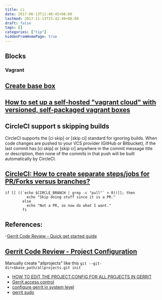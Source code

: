 ```yaml
---
title: ci
date: 2017-06-13T11:48:45+08:00
lastmod: 2017-11-13T15:42:49+08:00
draft: false
tags: []
categories: ["tip"]
hiddenFromHomePage: true
---
```


## Blocks
### Vagrant
## [Create base box](https://www.vagrantup.com/docs/boxes/base.html)
## [How to set up a self-hosted "vagrant cloud" with versioned, self-packaged vagrant boxes](https://github.com/hollodotme/Helpers/blob/master/Tutorials/vagrant/self-hosted-vagrant-boxes-with-versioning.md)


## CircleCI support s skipping builds
CircleCI supports the [ci skip] or [skip ci] standard for ignoring builds.
When code changes are pushed to your VCS provider (GitHub or Bitbucket), if the last commit has [ci skip] or [skip ci] anywhere in the commit message title or description, then none of the commits in that push will be built automatically by CircleCI.
## [CircleCI: How to create separate steps/jobs for PR/Forks versus branches?](https://discuss.circleci.com/t/create-separate-steps-jobs-for-pr-forks-versus-branches/13419)
```
if [[ ((`echo $CIRCLE_BRANCH | grep -c "pull"` > 0))]]; then 
          echo "Skip doing stuff since it is a PR."
        else
          echo "Not a PR, so now do what I want."
        fi
```

## References:
-[Gerrit Code Review - Quick get started guide](https://gerrit-review.googlesource.com/Documentation/install-quick.html)
## [Gerrit Code Review - Project Configuration](https://gerrit-review.googlesource.com/Documentation/project-configuration.html)
 Manually create "allprojects" like this `git --git-dir=$base_path/allprojects.git init`
 - [HOW TO EDIT THE PROJECT.CONFIG FOR ALL PROJECTS IN GERRIT](http://blog.bruin.sg/2013/04/how-to-edit-the-project-config-for-all-projects-in-gerrit/)
 - [Gerrit access control](https://gerrit-review.googlesource.com/Documentation/access-control.html)
 - [configure gerrit in system level](https://gerrit-review.googlesource.com/Documentation/config-gerrit.html)
 - [gerrit sudo](https://gerrit-review.googlesource.com/Documentation/cmd-suexec.html)
